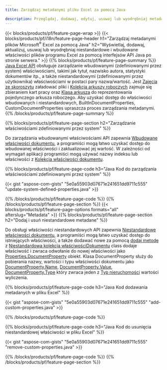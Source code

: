 ```yaml
---
title: Zarządzaj metadanymi pliku Excel za pomocą Java

description: Przeglądaj, dodawaj, edytuj, usuwaj lub wyodrębniaj metadane plików Excel za pomocą zaledwie kilku linijek kodu Java
---
```

{{< blocks/products/pf/feature-page-wrap >}}
{{< blocks/products/pf/i18n/feature-page-header h1="Zarządzaj metadanymi plików Microsoft<sup>&reg;</sup> Excel za pomocą Java" h2="Wyświetlaj, dodawaj, aktualizuj, usuwaj lub wyodrębniaj niestandardowe i wbudowane właściwości plików programu Excel za pomocą interfejsów API Java po stronie serwera." >}}
{{% blocks/products/pf/feature-page-summary %}}
[Java Excel API](/cells/java/) obsługuje zarządzanie wbudowanymi (zdefiniowanymi przez system) właściwościami, takimi jak tytuł, nazwisko autora, statystyki dokumentów itp., a także niestandardowymi (zdefiniowanymi przez użytkownika) właściwościami w postaci pary nazwa/wartość. Jest [Zajęcia ze skoroszytu](https://reference.aspose.com/cells/java/com.aspose.cells/Workbook) załadować pliki i [Kolekcja arkuszy roboczych](https://reference.aspose.com/cells/java/com.aspose.cells/WorksheetCollection) zajmuje się zbieraniem kart pracy oraz [Klasa arkusza](https://reference.aspose.com/cells/java/com.aspose.cells/Worksheet) do reprezentowania pojedynczego arkusza roboczego. Aby uzyskać dostęp do właściwości wbudowanych i niestandardowych, BuiltInDocumentProperties, CustomDocumentProperties upraszcza proces zarządzania metadanymi. 
{{% /blocks/products/pf/feature-page-summary %}}

{{% blocks/products/pf/feature-page-section h2="Zarządzanie właściwościami zdefiniowanymi przez system" %}}

Do zarządzania wbudowanymi właściwościami API zapewnia [Wbudowane właściwości dokumentu](https://reference.aspose.com/cells/java/com.aspose.cells/worksheetcollection#BuiltInDocumentProperties), a programiści mogą łatwo uzyskać dostęp do wbudowanej właściwości i zaktualizować jej wartość. W zależności od wymagań aplikacji programiści mogą używać nazwy indeksu lub właściwości z [Kolekcja właściwości dokumentu](https://reference.aspose.com/cells/java/com.aspose.cells/DocumentPropertyCollection). 

{{% blocks/products/pf/feature-page-code h3="Java Kod do zarządzania właściwościami zdefiniowanymi przez system" %}}

{{< gist "aspose-com-gists" "5e0a55903d07671e241651dd9711c555" "update-system-defined-properties.java" >}}

{{% /blocks/products/pf/feature-page-code %}}
{{% /blocks/products/pf/feature-page-section %}}
{{< blocks/products/pf/feature-page-options formats="all" afterslug="Metadata" >}}
{{% blocks/products/pf/feature-page-section h2="Dodaj i usuń niestandardowe metadane" %}}

Do obsługi właściwości niestandardowych API zapewnia [Niestandardowe właściwości dokumentu](https://reference.aspose.com/cells/java/com.aspose.cells/worksheetcollection#CustomDocumentProperties), a programiści mogą łatwo uzyskać dostęp do istniejących właściwości, a także dodawać nowe za pomocą [dodaj metodę](https://reference.aspose.com/cells/java/com.aspose.cells/customdocumentpropertycollection#add(java.lang.String,%20boolean)) z [Niestandardowa kolekcja właściwościDokumentu](https://reference.aspose.com/cells/java/com.aspose.cells/CustomDocumentPropertyCollection) class dodaje właściwość i zwraca odwołanie do nowej właściwości jako [Properties.DocumentProperty](https://reference.aspose.com/cells/java/com.aspose.cells/DocumentProperty) obiekt. Klasa DocumentProperty służy do pobierania nazwy, wartości i typu właściwości dokumentu jako [DocumentProperty.Name](https://reference.aspose.com/cells/java/com.aspose.cells/documentproperty#Name), [DocumentProperty.Value](https://reference.aspose.com/cells/java/com.aspose.cells/documentproperty#Value),  [DocumentProperty.Type](https://reference.aspose.com/cells/java/com.aspose.cells/documentproperty#Type) który zwraca jeden z [Typ nieruchomości](https://reference.aspose.com/cells/java/com.aspose.cells/PropertyType) wartości wyliczenia. 
 
{{% blocks/products/pf/feature-page-code h3="Java Kod dodawania metadanych w pliku Excel" %}}

{{< gist "aspose-com-gists" "5e0a55903d07671e241651dd9711c555" "add-custom-properties.java" >}}

{{% /blocks/products/pf/feature-page-code %}}


{{% blocks/products/pf/feature-page-code h3="Java Kod do usunięcia niestandardowej właściwości w pliku Excel" %}}

{{< gist "aspose-com-gists" "5e0a55903d07671e241651dd9711c555" "remove-custom-properties.java" >}}

{{% /blocks/products/pf/feature-page-code %}}
{{% /blocks/products/pf/feature-page-section %}}
